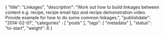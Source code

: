 {
    "title": "Linkages",
    "description": "Work out how to build linkages between content e.g. recipe, recipe email tips and recipe demonstration video. Provide example for how to do some common linkages.",
    "publishdate": "2014-02-01",
    "categories" : [
    	 "posts"
    ],
    "tags": [ "metadata" ],
    "status": "to-start",
    "weight": 6
}
